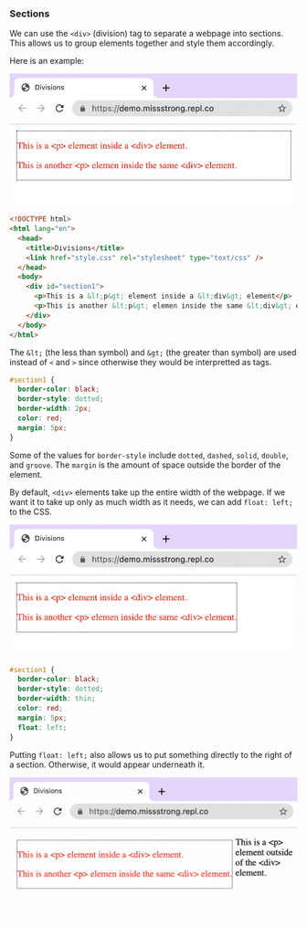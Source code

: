 ### Sections

We can use the `<div>` (division) tag to separate a webpage into sections. This allows us to group elements together and style them accordingly.

Here is an example:

![](../../Images/HTML_Div_1.png)

```html
<!DOCTYPE html>
<html lang="en">
  <head>
    <title>Divisions</title>
    <link href="style.css" rel="stylesheet" type="text/css" />
  </head>
  <body>
    <div id="section1">
      <p>This is a &lt;p&gt; element inside a &lt;div&gt; element</p>
      <p>This is another &lt;p&gt; elemen inside the same &lt;div&gt; element</p>
    </div>
  </body>
</html>
```

The `&lt;` (the less than symbol) and `&gt;` (the greater than symbol) are used instead of `<` and `>` since otherwise they would be interpretted as tags.

```css
#section1 {
  border-color: black;
  border-style: dotted;
  border-width: 2px;
  color: red;
  margin: 5px;
}
```

Some of the values for `border-style` include `dotted`, `dashed`, `solid`, `double`, and `groove`. The `margin` is the amount of space outside the border of the element.

By default, `<div>` elements take up the entire width of the webpage. If we want it to take up only as much width as it needs, we can add `float: left;` to the CSS.

![](../../Images/HTML_Div_2.png)

```css
#section1 {
  border-color: black;
  border-style: dotted;
  border-width: thin;
  color: red;
  margin: 5px;
  float: left;
}
```

Putting `float: left;` also allows us to put something directly to the right of a section. Otherwise, it would appear underneath it.

![](../../Images/HTML_Div_3.png)
